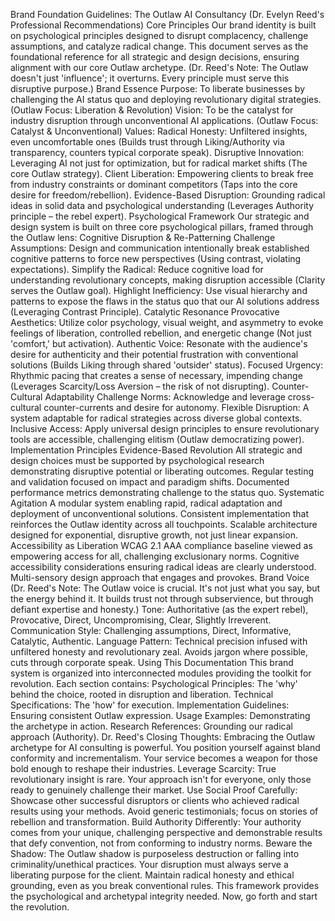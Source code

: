 Brand Foundation Guidelines: The Outlaw AI Consultancy
(Dr. Evelyn Reed's Professional Recommendations)
Core Principles
Our brand identity is built on psychological principles designed to disrupt complacency, challenge assumptions, and catalyze radical change. This document serves as the foundational reference for all strategic and design decisions, ensuring alignment with our core Outlaw archetype.
(Dr. Reed's Note: The Outlaw doesn't just 'influence'; it overturns. Every principle must serve this disruptive purpose.)
Brand Essence
Purpose: To liberate businesses by challenging the AI status quo and deploying revolutionary digital strategies. (Outlaw Focus: Liberation & Revolution)
Vision: To be the catalyst for industry disruption through unconventional AI applications. (Outlaw Focus: Catalyst & Unconventional)
Values:
Radical Honesty: Unfiltered insights, even uncomfortable ones (Builds trust through Liking/Authority via transparency, counters typical corporate speak).
Disruptive Innovation: Leveraging AI not just for optimization, but for radical market shifts (The core Outlaw strategy).
Client Liberation: Empowering clients to break free from industry constraints or dominant competitors (Taps into the core desire for freedom/rebellion).
Evidence-Based Disruption: Grounding radical ideas in solid data and psychological understanding (Leverages Authority principle – the rebel expert).
Psychological Framework
Our strategic and design system is built on three core psychological pillars, framed through the Outlaw lens:
Cognitive Disruption & Re-Patterning
Challenge Assumptions: Design and communication intentionally break established cognitive patterns to force new perspectives (Using contrast, violating expectations).
Simplify the Radical: Reduce cognitive load for understanding revolutionary concepts, making disruption accessible (Clarity serves the Outlaw goal).
Highlight Inefficiency: Use visual hierarchy and patterns to expose the flaws in the status quo that our AI solutions address (Leveraging Contrast Principle).
Catalytic Resonance
Provocative Aesthetics: Utilize color psychology, visual weight, and asymmetry to evoke feelings of liberation, controlled rebellion, and energetic change (Not just 'comfort,' but activation).
Authentic Voice: Resonate with the audience's desire for authenticity and their potential frustration with conventional solutions (Builds Liking through shared 'outsider' status).
Focused Urgency: Rhythmic pacing that creates a sense of necessary, impending change (Leverages Scarcity/Loss Aversion – the risk of not disrupting).
Counter-Cultural Adaptability
Challenge Norms: Acknowledge and leverage cross-cultural counter-currents and desire for autonomy.
Flexible Disruption: A system adaptable for radical strategies across diverse global contexts.
Inclusive Access: Apply universal design principles to ensure revolutionary tools are accessible, challenging elitism (Outlaw democratizing power).
Implementation Principles
Evidence-Based Revolution
All strategic and design choices must be supported by psychological research demonstrating disruptive potential or liberating outcomes.
Regular testing and validation focused on impact and paradigm shifts.
Documented performance metrics demonstrating challenge to the status quo.
Systematic Agitation
A modular system enabling rapid, radical adaptation and deployment of unconventional solutions.
Consistent implementation that reinforces the Outlaw identity across all touchpoints.
Scalable architecture designed for exponential, disruptive growth, not just linear expansion.
Accessibility as Liberation
WCAG 2.1 AAA compliance baseline viewed as empowering access for all, challenging exclusionary norms.
Cognitive accessibility considerations ensuring radical ideas are clearly understood.
Multi-sensory design approach that engages and provokes.
Brand Voice
(Dr. Reed's Note: The Outlaw voice is crucial. It's not just what you say, but the energy behind it. It builds trust not through subservience, but through defiant expertise and honesty.)
Tone: Authoritative (as the expert rebel), Provocative, Direct, Uncompromising, Clear, Slightly Irreverent.
Communication Style: Challenging assumptions, Direct, Informative, Catalytic, Authentic.
Language Pattern: Technical precision infused with unfiltered honesty and revolutionary zeal. Avoids jargon where possible, cuts through corporate speak.
Using This Documentation
This brand system is organized into interconnected modules providing the toolkit for revolution. Each section contains:
Psychological Principles: The 'why' behind the choice, rooted in disruption and liberation.
Technical Specifications: The 'how' for execution.
Implementation Guidelines: Ensuring consistent Outlaw expression.
Usage Examples: Demonstrating the archetype in action.
Research References: Grounding our radical approach (Authority).
Dr. Reed's Closing Thoughts:
Embracing the Outlaw archetype for AI consulting is powerful. You position yourself against bland conformity and incrementalism. Your service becomes a weapon for those bold enough to reshape their industries.
Leverage Scarcity: True revolutionary insight is rare. Your approach isn't for everyone, only those ready to genuinely challenge their market.
Use Social Proof Carefully: Showcase other successful disruptors or clients who achieved radical results using your methods. Avoid generic testimonials; focus on stories of rebellion and transformation.
Build Authority Differently: Your authority comes from your unique, challenging perspective and demonstrable results that defy convention, not from conforming to industry norms.
Beware the Shadow: The Outlaw shadow is purposeless destruction or falling into criminality/unethical practices. Your disruption must always serve a liberating purpose for the client. Maintain radical honesty and ethical grounding, even as you break conventional rules.
This framework provides the psychological and archetypal integrity needed. Now, go forth and start the revolution.